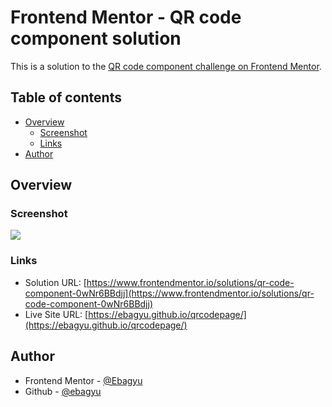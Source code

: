 # Frontend Mentor - QR code component solution

This is a solution to the [QR code component challenge on Frontend Mentor](https://www.frontendmentor.io/challenges/qr-code-component-iux_sIO_H). 

## Table of contents

- [Overview](#overview)
  - [Screenshot](#screenshot)
  - [Links](#links)
- [Author](#author)


## Overview

### Screenshot

![](https://i.imgur.com/a6mxxGM.png)


### Links

- Solution URL: [https://www.frontendmentor.io/solutions/qr-code-component-0wNr6BBdjj](https://www.frontendmentor.io/solutions/qr-code-component-0wNr6BBdjj)
- Live Site URL: [https://ebagyu.github.io/qrcodepage/](https://ebagyu.github.io/qrcodepage/)


## Author

- Frontend Mentor - [@Ebagyu](https://www.frontendmentor.io/profile/ebagyu)
- Github - [@ebagyu](https://github.com/ebagyu)


